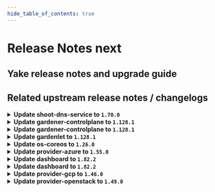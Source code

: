 ```yaml
---
hide_table_of_contents: true
---
```


# Release Notes next

## Yake release notes and upgrade guide

## Related upstream release notes / changelogs


<details>
<summary><b>Update shoot-dns-service to <code>1.70.0</code></b></summary>

# [github.com/gardener/gardener-extension-shoot-dns-service:v1.70.0]

## 🏃 Others
- `[OPERATOR]` Fix admission helm chart OCI repository paths after renaming. by @MartinWeindel [[#549](https://github.com/gardener/gardener-extension-shoot-dns-service/pull/549)]

## Helm Charts
- shoot-dns-service-admission-application: `europe-docker.pkg.dev/gardener-project/releases/charts/gardener/extensions/shoot-dns-service-admission-application:v1.70.0`
- shoot-dns-service-admission-runtime: `europe-docker.pkg.dev/gardener-project/releases/charts/gardener/extensions/shoot-dns-service-admission-runtime:v1.70.0`
- shoot-dns-service: `europe-docker.pkg.dev/gardener-project/releases/charts/gardener/extensions/shoot-dns-service:v1.70.0`
## Container (OCI) Images
- gardener-extension-admission-shoot-dns-service: `europe-docker.pkg.dev/gardener-project/releases/gardener/extensions/admission-shoot-dns-service:v1.70.0`
- gardener-extension-shoot-dns-service: `europe-docker.pkg.dev/gardener-project/releases/gardener/extensions/shoot-dns-service:v1.70.0`


</details>

<details>
<summary><b>Update gardener-controlplane to <code>1.128.1</code></b></summary>

# [github.com/gardener/gardener:v1.128.1]

## 🐛 Bug Fixes
- `[OPERATOR]` Fixed the `alertmanager-garden` peer discovery service port names by @gardener-ci-robot [[#12991](https://github.com/gardener/gardener/pull/12991)]

## 🏃 Others
- `[USER]` Gardener API server now serves the OpenAPI v2 schema ( `/openapi/v2` endpoint) again and will keep on serving it until Gardener `v1.160`. In Gardener `v1.127.0`, the support for OpenAPI v2 schemas was removed. However, [terraform-provider-kubernetes](https://github.com/hashicorp/terraform-provider-kubernetes) does not yet support OpenAPI v3 schema. by @gardener-ci-robot [[#12992](https://github.com/gardener/gardener/pull/12992)]

## Helm Charts
- controlplane: `europe-docker.pkg.dev/gardener-project/releases/charts/gardener/controlplane:v1.128.1`
- gardenlet: `europe-docker.pkg.dev/gardener-project/releases/charts/gardener/gardenlet:v1.128.1`
- operator: `europe-docker.pkg.dev/gardener-project/releases/charts/gardener/operator:v1.128.1`
- resource-manager: `europe-docker.pkg.dev/gardener-project/releases/charts/gardener/resource-manager:v1.128.1`
## Container (OCI) Images
- admission-controller: `europe-docker.pkg.dev/gardener-project/releases/gardener/admission-controller:v1.128.1`
- apiserver: `europe-docker.pkg.dev/gardener-project/releases/gardener/apiserver:v1.128.1`
- controller-manager: `europe-docker.pkg.dev/gardener-project/releases/gardener/controller-manager:v1.128.1`
- gardenlet: `europe-docker.pkg.dev/gardener-project/releases/gardener/gardenlet:v1.128.1`
- node-agent: `europe-docker.pkg.dev/gardener-project/releases/gardener/node-agent:v1.128.1`
- operator: `europe-docker.pkg.dev/gardener-project/releases/gardener/operator:v1.128.1`
- resource-manager: `europe-docker.pkg.dev/gardener-project/releases/gardener/resource-manager:v1.128.1`
- scheduler: `europe-docker.pkg.dev/gardener-project/releases/gardener/scheduler:v1.128.1`


</details>

<details>
<summary><b>Update gardener-controlplane to <code>1.128.1</code></b></summary>

# [github.com/gardener/gardener:v1.128.1]

## 🐛 Bug Fixes
- `[OPERATOR]` Fixed the `alertmanager-garden` peer discovery service port names by @gardener-ci-robot [[#12991](https://github.com/gardener/gardener/pull/12991)]

## 🏃 Others
- `[USER]` Gardener API server now serves the OpenAPI v2 schema ( `/openapi/v2` endpoint) again and will keep on serving it until Gardener `v1.160`. In Gardener `v1.127.0`, the support for OpenAPI v2 schemas was removed. However, [terraform-provider-kubernetes](https://github.com/hashicorp/terraform-provider-kubernetes) does not yet support OpenAPI v3 schema. by @gardener-ci-robot [[#12992](https://github.com/gardener/gardener/pull/12992)]

## Helm Charts
- controlplane: `europe-docker.pkg.dev/gardener-project/releases/charts/gardener/controlplane:v1.128.1`
- gardenlet: `europe-docker.pkg.dev/gardener-project/releases/charts/gardener/gardenlet:v1.128.1`
- operator: `europe-docker.pkg.dev/gardener-project/releases/charts/gardener/operator:v1.128.1`
- resource-manager: `europe-docker.pkg.dev/gardener-project/releases/charts/gardener/resource-manager:v1.128.1`
## Container (OCI) Images
- admission-controller: `europe-docker.pkg.dev/gardener-project/releases/gardener/admission-controller:v1.128.1`
- apiserver: `europe-docker.pkg.dev/gardener-project/releases/gardener/apiserver:v1.128.1`
- controller-manager: `europe-docker.pkg.dev/gardener-project/releases/gardener/controller-manager:v1.128.1`
- gardenlet: `europe-docker.pkg.dev/gardener-project/releases/gardener/gardenlet:v1.128.1`
- node-agent: `europe-docker.pkg.dev/gardener-project/releases/gardener/node-agent:v1.128.1`
- operator: `europe-docker.pkg.dev/gardener-project/releases/gardener/operator:v1.128.1`
- resource-manager: `europe-docker.pkg.dev/gardener-project/releases/gardener/resource-manager:v1.128.1`
- scheduler: `europe-docker.pkg.dev/gardener-project/releases/gardener/scheduler:v1.128.1`


</details>

<details>
<summary><b>Update gardenlet to <code>1.128.1</code></b></summary>

# [github.com/gardener/gardener:v1.128.1]

## 🐛 Bug Fixes
- `[OPERATOR]` Fixed the `alertmanager-garden` peer discovery service port names by @gardener-ci-robot [[#12991](https://github.com/gardener/gardener/pull/12991)]

## 🏃 Others
- `[USER]` Gardener API server now serves the OpenAPI v2 schema ( `/openapi/v2` endpoint) again and will keep on serving it until Gardener `v1.160`. In Gardener `v1.127.0`, the support for OpenAPI v2 schemas was removed. However, [terraform-provider-kubernetes](https://github.com/hashicorp/terraform-provider-kubernetes) does not yet support OpenAPI v3 schema. by @gardener-ci-robot [[#12992](https://github.com/gardener/gardener/pull/12992)]

## Helm Charts
- controlplane: `europe-docker.pkg.dev/gardener-project/releases/charts/gardener/controlplane:v1.128.1`
- gardenlet: `europe-docker.pkg.dev/gardener-project/releases/charts/gardener/gardenlet:v1.128.1`
- operator: `europe-docker.pkg.dev/gardener-project/releases/charts/gardener/operator:v1.128.1`
- resource-manager: `europe-docker.pkg.dev/gardener-project/releases/charts/gardener/resource-manager:v1.128.1`
## Container (OCI) Images
- admission-controller: `europe-docker.pkg.dev/gardener-project/releases/gardener/admission-controller:v1.128.1`
- apiserver: `europe-docker.pkg.dev/gardener-project/releases/gardener/apiserver:v1.128.1`
- controller-manager: `europe-docker.pkg.dev/gardener-project/releases/gardener/controller-manager:v1.128.1`
- gardenlet: `europe-docker.pkg.dev/gardener-project/releases/gardener/gardenlet:v1.128.1`
- node-agent: `europe-docker.pkg.dev/gardener-project/releases/gardener/node-agent:v1.128.1`
- operator: `europe-docker.pkg.dev/gardener-project/releases/gardener/operator:v1.128.1`
- resource-manager: `europe-docker.pkg.dev/gardener-project/releases/gardener/resource-manager:v1.128.1`
- scheduler: `europe-docker.pkg.dev/gardener-project/releases/gardener/scheduler:v1.128.1`


</details>

<details>
<summary><b>Update os-coreos to <code>1.26.0</code></b></summary>

# [github.com/gardener/gardener-extension-os-coreos:v1.26.0]

## 🏃 Others
- `[OPERATOR]` Add missing securityContext controls in order to comply with the restricted Pod Security Standards policy. by @mstueer [[#224](https://github.com/gardener/gardener-extension-os-coreos/pull/224)]
- `[DEVELOPER]` migrate pipeline to GitHub-Actions by @ccwienk [[#187](https://github.com/gardener/gardener-extension-os-coreos/pull/187)]
- `[OPERATOR]` An example `Extension` manifest for extension registration has been added. It can be found at [`example/extension.yaml`](https://github.com/gardener/gardener-extension-os-coreos/blob/master/example/extension.yaml) by @timuthy [[#219](https://github.com/gardener/gardener-extension-os-coreos/pull/219)]

## Helm Charts
- os-coreos: `europe-docker.pkg.dev/gardener-project/releases/charts/gardener/extensions/os-coreos:v1.26.0`
## Container (OCI) Images
- gardener-extension-os-coreos: `europe-docker.pkg.dev/gardener-project/releases/extensions/os-coreos:v1.26.0`


</details>

<details>
<summary><b>Update provider-azure to <code>1.55.0</code></b></summary>

# [github.com/gardener/gardener-extension-provider-azure:v1.55.0]

## ⚠️ Breaking Changes
- `[OPERATOR]` Refactor Feature Gates specification for the provider-extesion helm chart. Operators need to specify their deployed feature gates with their canonical name. by @kon-angelo [[#1301](https://github.com/gardener/gardener-extension-provider-azure/pull/1301)]

## ✨ New Features
- `[OPERATOR]` This extension now supports `WorkloadIdentity`s as credentials for etcd backup. by @vpnachev [[#1265](https://github.com/gardener/gardener-extension-provider-azure/pull/1265)]

## 🏃 Others
- `[OPERATOR]` Update RBAC for extensions running in the runtime cluster. by @hebelsan [[#1266](https://github.com/gardener/gardener-extension-provider-azure/pull/1266)]
- `[OPERATOR]` Fix a bug that disabled subnet's default outbound access. by @kon-angelo [[#1290](https://github.com/gardener/gardener-extension-provider-azure/pull/1290)]
- `[OPERATOR]` Add advanced shoot input validation by @kon-angelo [[#1295](https://github.com/gardener/gardener-extension-provider-azure/pull/1295)]

## Helm Charts
- admission-azure-application: `europe-docker.pkg.dev/gardener-project/releases/charts/gardener/extensions/admission-azure-application:v1.55.0`
- admission-azure-runtime: `europe-docker.pkg.dev/gardener-project/releases/charts/gardener/extensions/admission-azure-runtime:v1.55.0`
- provider-azure: `europe-docker.pkg.dev/gardener-project/releases/charts/gardener/extensions/provider-azure:v1.55.0`
## Container (OCI) Images
- gardener-extension-admission-azure: `europe-docker.pkg.dev/gardener-project/releases/gardener/extensions/admission-azure:v1.55.0`
- gardener-extension-provider-azure: `europe-docker.pkg.dev/gardener-project/releases/gardener/extensions/provider-azure:v1.55.0`


</details>

<details>
<summary><b>Update dashboard to <code>1.82.2</code></b></summary>

# [github.com/gardener/dashboard:1.82.2]

## 🐛 Bug Fixes
- `[USER]` Resolved a server error that occurred when retrieving information in the About dialog by @gardener-github-actions[bot] [[#2645](https://github.com/gardener/dashboard/pull/2645)]
- `[USER]` Fixed an issue where supported regions were not correctly identified as *recommended regions*. This caused invalid defaulting of regions, and in cases where `seedCandidateDeterminationStrategy` was set to `SameRegion`, the region list could incorrectly be empty by @gardener-github-actions[bot] [[#2646](https://github.com/gardener/dashboard/pull/2646)]

## Container (OCI) Images
- gardener-dashboard: `europe-docker.pkg.dev/gardener-project/releases/gardener/dashboard:1.82.2`


</details>

<details>
<summary><b>Update dashboard to <code>1.82.2</code></b></summary>

# [github.com/gardener/dashboard:1.82.2]

## 🐛 Bug Fixes
- `[USER]` Resolved a server error that occurred when retrieving information in the About dialog by @gardener-github-actions[bot] [[#2645](https://github.com/gardener/dashboard/pull/2645)]
- `[USER]` Fixed an issue where supported regions were not correctly identified as *recommended regions*. This caused invalid defaulting of regions, and in cases where `seedCandidateDeterminationStrategy` was set to `SameRegion`, the region list could incorrectly be empty by @gardener-github-actions[bot] [[#2646](https://github.com/gardener/dashboard/pull/2646)]

## Container (OCI) Images
- gardener-dashboard: `europe-docker.pkg.dev/gardener-project/releases/gardener/dashboard:1.82.2`


</details>

<details>
<summary><b>Update provider-gcp to <code>1.46.0</code></b></summary>

# [github.com/gardener/gardener-extension-provider-gcp:v1.46.0]

## ✨ New Features
- `[OPERATOR]` This extension now supports `WorkloadIdentity`s as credentials for etcd backup. by @vpnachev [[#1151](https://github.com/gardener/gardener-extension-provider-gcp/pull/1151)]

## 🐛 Bug Fixes
- `[OPERATOR]` A bug in the `admission-gcp` component, which was causing a nil-pointer exception in case a new in-place worker is added, is now fixed. by @shafeeqes [[#1169](https://github.com/gardener/gardener-extension-provider-gcp/pull/1169)]
- `[OPERATOR]` A bug preventing all obsolete machine-controller-manager ClusterRoles and ClusterRoleBindings to be deleted on extension startup has been fixed. by @georgibaltiev [[#1137](https://github.com/gardener/gardener-extension-provider-gcp/pull/1137)]

## 🏃 Others
- `[OPERATOR]` Remove unused terraformer image by @kon-angelo [[#1181](https://github.com/gardener/gardener-extension-provider-gcp/pull/1181)]
- `[OPERATOR]` Update GHA for new release options by @kon-angelo [[#1131](https://github.com/gardener/gardener-extension-provider-gcp/pull/1131)]
- `[OPERATOR]` Update RBAC for extensions running in the runtime cluster. by @kon-angelo [[#1155](https://github.com/gardener/gardener-extension-provider-gcp/pull/1155)]
- `[OPERATOR]` Upgrade gardener dependency to v1.122.1 by @plkokanov [[#1122](https://github.com/gardener/gardener-extension-provider-gcp/pull/1122)]
- `[OPERATOR]` `provider-gcp` no longer supports Shoots with Кubernetes version <= 1.28. by @georgibaltiev [[#1123](https://github.com/gardener/gardener-extension-provider-gcp/pull/1123)]
- `[OPERATOR]` Improve user input validation for provider related fields. by @kon-angelo [[#1173](https://github.com/gardener/gardener-extension-provider-gcp/pull/1173)]
- `[OPERATOR]` Upgrade gardener/gardener to v1.125.0 by @hebelsan [[#1142](https://github.com/gardener/gardener-extension-provider-gcp/pull/1142)]
- `[OPERATOR]` Upgrade gardener dependency to v1.123.1 by @theoddora [[#1132](https://github.com/gardener/gardener-extension-provider-gcp/pull/1132)]
- `[OPERATOR]` Deprecate obsolete role, rolebinding and serviceaccounts from terraformer by @kon-angelo [[#1136](https://github.com/gardener/gardener-extension-provider-gcp/pull/1136)]
- `[DEVELOPER]` migrate CICD-Pipeline to GitHub-Actions by @ccwienk [[#1121](https://github.com/gardener/gardener-extension-provider-gcp/pull/1121)]
- `[OPERATOR]` An example `Extension` manifest for extension registration has been added. It can be found at [`example/extension.yaml`](https://github.com/gardener/gardener-extension-provider-gcp/blob/master/example/extension.yaml) by @timuthy [[#1154](https://github.com/gardener/gardener-extension-provider-gcp/pull/1154)]
- `[OPERATOR]` Update csi driver filestore image from v1.10.1 to v1.11.0 by @hebelsan [[#1124](https://github.com/gardener/gardener-extension-provider-gcp/pull/1124)]
- `[OPERATOR]` Add missing securityContext controls in order to comply with the restricted Pod Security Standards policy. by @mstueer [[#1165](https://github.com/gardener/gardener-extension-provider-gcp/pull/1165)]
- `[OPERATOR]` Increase node controller workers for cloud-controller-manager by @kon-angelo [[#1138](https://github.com/gardener/gardener-extension-provider-gcp/pull/1138)]
- `[OPERATOR]` Update gardener/gardener to v1.127.1 by @hebelsan [[#1172](https://github.com/gardener/gardener-extension-provider-gcp/pull/1172)]

## Helm Charts
- admission-gcp-application: `europe-docker.pkg.dev/gardener-project/releases/charts/gardener/extensions/admission-gcp-application:v1.46.0`
- admission-gcp-runtime: `europe-docker.pkg.dev/gardener-project/releases/charts/gardener/extensions/admission-gcp-runtime:v1.46.0`
- provider-gcp: `europe-docker.pkg.dev/gardener-project/releases/charts/gardener/extensions/provider-gcp:v1.46.0`
## Container (OCI) Images
- gardener-extension-admission-gcp: `europe-docker.pkg.dev/gardener-project/releases/gardener/extensions/admission-gcp:v1.46.0`
- gardener-extension-provider-gcp: `europe-docker.pkg.dev/gardener-project/releases/gardener/extensions/provider-gcp:v1.46.0`


</details>

<details>
<summary><b>Update provider-openstack to <code>1.49.0</code></b></summary>

# [github.com/gardener/gardener-extension-provider-openstack:v1.49.0]

## ⚠️ Breaking Changes
- `[OPERATOR]` Update the defaults for the infrastructure controller. Unless opted out per shoot or per seed, the infrastructure controller will now by default reconcile using the flow implementation. In future release v1.50.0 we will disable reconciliation via terraform. by @kon-angelo [[#1114](https://github.com/gardener/gardener-extension-provider-openstack/pull/1114)]

## 🐛 Bug Fixes
- `[OPERATOR]` A bug preventing all obsolete machine-controller-manager ClusterRoles and ClusterRoleBindings to be deleted on extension startup has been fixed. by @georgibaltiev [[#1116](https://github.com/gardener/gardener-extension-provider-openstack/pull/1116)]

## 🏃 Others
- `[OPERATOR]` Remove deprecated storage class nfs-constraint-<zone> for manila-csi-driver by @hebelsan [[#1131](https://github.com/gardener/gardener-extension-provider-openstack/pull/1131)]
- `[OPERATOR]` `provider-openstack` no longer supports Shoots with Кubernetes version <= 1.28. by @RadaBDimitrova [[#1101](https://github.com/gardener/gardener-extension-provider-openstack/pull/1101)]
- `[OPERATOR]` Update non-gardener dependencies & gardener/gardener to v1.125.1 by @hebelsan [[#1127](https://github.com/gardener/gardener-extension-provider-openstack/pull/1127)]
- `[DEVELOPER]` migrate CICD-Pipeline to GitHub-Actions by @ccwienk [[#1090](https://github.com/gardener/gardener-extension-provider-openstack/pull/1090)]
- `[OPERATOR]` Upgrade gardener dependency to v1.123.1 by @theoddora [[#1113](https://github.com/gardener/gardener-extension-provider-openstack/pull/1113)]
- `[OPERATOR]` Upgrade gardener dependency to v1.122.1 by @plkokanov [[#1100](https://github.com/gardener/gardener-extension-provider-openstack/pull/1100)]
- `[OPERATOR]` export testresults as inlined ocm-resource by @heldkat [[#1107](https://github.com/gardener/gardener-extension-provider-openstack/pull/1107)]
- `[OPERATOR]` An example `Extension` manifest for extension registration has been added. It can be found at [`example/extension.yaml`](https://github.com/gardener/gardener-extension-provider-openstack/blob/master/example/extension.yaml) by @timuthy [[#1136](https://github.com/gardener/gardener-extension-provider-openstack/pull/1136)]
- `[DEVELOPER]` Separate bastion reconcile and delete options by @hebelsan [[#1108](https://github.com/gardener/gardener-extension-provider-openstack/pull/1108)]
- `[OPERATOR]` Add shoot input validation by @kon-angelo [[#1155](https://github.com/gardener/gardener-extension-provider-openstack/pull/1155)]
- `[OPERATOR]` Update RBAC for extensions running in the runtime cluster. by @hebelsan [[#1139](https://github.com/gardener/gardener-extension-provider-openstack/pull/1139)]

## Helm Charts
- admission-openstack-application: `europe-docker.pkg.dev/gardener-project/releases/charts/gardener/extensions/admission-openstack-application:v1.49.0`
- admission-openstack-runtime: `europe-docker.pkg.dev/gardener-project/releases/charts/gardener/extensions/admission-openstack-runtime:v1.49.0`
- provider-openstack: `europe-docker.pkg.dev/gardener-project/releases/charts/gardener/extensions/provider-openstack:v1.49.0`
## Container (OCI) Images
- gardener-extension-admission-openstack: `europe-docker.pkg.dev/gardener-project/releases/gardener/extensions/admission-openstack:v1.49.0`
- gardener-extension-provider-openstack: `europe-docker.pkg.dev/gardener-project/releases/gardener/extensions/provider-openstack:v1.49.0`


</details>

